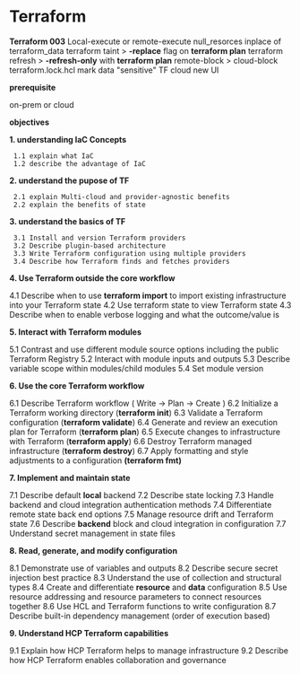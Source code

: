 # Terraform

**Terraform 003**
Local-execute or remote-execute
null_resorces inplace of terraform_data
terraform taint > **-replace** flag on **terraform plan**
terraform refresh > **-refresh-only** with **terraform plan**
remote-block > cloud-block 
terraform.lock.hcl
mark data "sensitive"
TF cloud new UI


**prerequisite**

  on-prem or cloud


**objectives**

 **1. understanding IaC Concepts**
 
     1.1 explain what IaC
     1.2 describe the advantage of IaC
     
 **2. understand the pupose of TF**
 
     2.1 explain Multi-cloud and provider-agnostic benefits
     2.2 explain the benefits of state
     
**3. understand the basics of TF**

     3.1 Install and version Terraform providers
     3.2 Describe plugin-based architecture
     3.3 Write Terraform configuration using multiple providers
     3.4 Describe how Terraform finds and fetches providers
     
**4. Use Terraform outside the core workflow**

   4.1 Describe when to use **terraform import** to import existing infrastructure into your Terraform state
   4.2 Use terraform state to view Terraform state
   4.3 Describe when to enable verbose logging and what the outcome/value is
   
**5. Interact with Terraform modules**

   5.1 Contrast and use different module source options including the public Terraform Registry
   5.2 Interact with module inputs and outputs
   5.3 Describe variable scope within modules/child modules
   5.4 Set module version
   
**6. Use the core Terraform workflow**

   6.1 Describe Terraform workflow ( Write -> Plan -> Create )
   6.2 Initialize a Terraform working directory (**terraform init**)
   6.3 Validate a Terraform configuration (**terraform validate**)
   6.4 Generate and review an execution plan for Terraform (**terraform plan**)
   6.5 Execute changes to infrastructure with Terraform (**terraform apply**)
   6.6 Destroy Terraform managed infrastructure (**terraform destroy**)
   6.7 Apply formatting and style adjustments to a configuration **(terraform fmt)**
   
**7. Implement and maintain state**

   7.1 Describe default **local** backend
   7.2 Describe state locking
   7.3 Handle backend and cloud integration authentication methods
   7.4 Differentiate remote state back end options
   7.5 Manage resource drift and Terraform state
   7.6 Describe **backend** block and cloud integration in configuration
   7.7 Understand secret management in state files
   
**8. Read, generate, and modify configuration**

   8.1 Demonstrate use of variables and outputs
   8.2 Describe secure secret injection best practice
   8.3 Understand the use of collection and structural types
   8.4 Create and differentiate **resource** and **data** configuration
   8.5 Use resource addressing and resource parameters to connect resources together
   8.6 Use HCL and Terraform functions to write configuration
   8.7 Describe built-in dependency management (order of execution based)
   
**9. Understand HCP Terraform capabilities**

   9.1 Explain how HCP Terraform helps to manage infrastructure
   9.2 Describe how HCP Terraform enables collaboration and governance 
   
   
   
